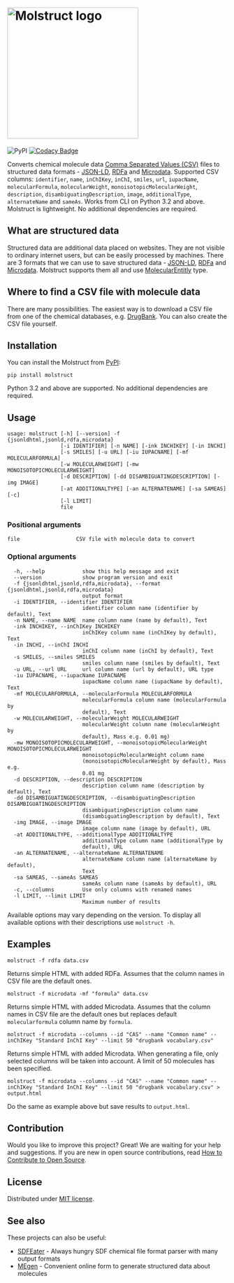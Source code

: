 # <img src="https://raw.githubusercontent.com/lszeremeta/molstruct/master/logo/molstruct.png" alt="Molstruct logo" width="300">

![PyPI](https://img.shields.io/pypi/v/molstruct) [![Codacy Badge](https://app.codacy.com/project/badge/Grade/3602c4be20d14be1b750db5a1875263a)](https://www.codacy.com/manual/lszeremeta/molstruct?utm_source=github.com&amp;utm_medium=referral&amp;utm_content=lszeremeta/molstruct&amp;utm_campaign=Badge_Grade)

Converts chemical molecule data [Comma Separated Values (CSV)](https://en.wikipedia.org/wiki/Comma-separated_values) files to structured data formats - [JSON-LD](https://json-ld.org/), [RDFa](http://rdfa.info/) and [Microdata](https://schema.org/docs/gs.html). Supported
CSV columns: `identifier`, `name`, `inChIKey`, `inChI`, `smiles`, `url`, `iupacName`, `molecularFormula`, `molecularWeight`, `monoisotopicMolecularWeight`, `description`, `disambiguatingDescription`, `image`, `additionalType`, `alternateName` and `sameAs`.  Works from CLI on Python 3.2 and above. Molstruct is lightweight. No additional dependencies are required.

## What are structured data

Structured data are additional data placed on websites. They are not visible to ordinary internet users, but can be easily processed by machines. There are 3 formats that we can use to save structured data - [JSON-LD](https://json-ld.org/), [RDFa](http://rdfa.info/) and [Microdata](https://www.w3.org/TR/microdata/). Molstruct supports them all and use [MolecularEntitly](https://bioschemas.org/types/MolecularEntity/) type.

## Where to find a CSV file with molecule data

There are many possibilities. The easiest way is to download a CSV file from one of the chemical databases, e.g. [DrugBank](https://www.drugbank.ca/releases/latest#open-data). You can also create the CSV file yourself.

## Installation

You can install the Molstruct from [PyPI](https://pypi.org/project/molstruct/):

    pip install molstruct

Python 3.2 and above are supported. No additional dependencies are required.

## Usage

    usage: molstruct [-h] [--version] -f {jsonldhtml,jsonld,rdfa,microdata}
                     [-i IDENTIFIER] [-n NAME] [-ink INCHIKEY] [-in INCHI]
                     [-s SMILES] [-u URL] [-iu IUPACNAME] [-mf MOLECULARFORMULA]
                     [-w MOLECULARWEIGHT] [-mw MONOISOTOPICMOLECULARWEIGHT]
                     [-d DESCRIPTION] [-dd DISAMBIGUATINGDESCRIPTION] [-img IMAGE]
                     [-at ADDITIONALTYPE] [-an ALTERNATENAME] [-sa SAMEAS] [-c]
                     [-l LIMIT]
                     file

### Positional arguments

    file                  CSV file with molecule data to convert

### Optional arguments

      -h, --help            show this help message and exit
      --version             show program version and exit
      -f {jsonldhtml,jsonld,rdfa,microdata}, --format {jsonldhtml,jsonld,rdfa,microdata}
                            output format
      -i IDENTIFIER, --identifier IDENTIFIER
                            identifier column name (identifier by default), Text
      -n NAME, --name NAME  name column name (name by default), Text
      -ink INCHIKEY, --inChIKey INCHIKEY
                            inChIKey column name (inChIKey by default), Text
      -in INCHI, --inChI INCHI
                            inChI column name (inChI by default), Text
      -s SMILES, --smiles SMILES
                            smiles column name (smiles by default), Text
      -u URL, --url URL     url column name (url by default), URL type
      -iu IUPACNAME, --iupacName IUPACNAME
                            iupacName column name (iupacName by default), Text
      -mf MOLECULARFORMULA, --molecularFormula MOLECULARFORMULA
                            molecularFormula column name (molecularFormula by
                            default), Text
      -w MOLECULARWEIGHT, --molecularWeight MOLECULARWEIGHT
                            molecularWeight column name (molecularWeight by
                            default), Mass e.g. 0.01 mg)
      -mw MONOISOTOPICMOLECULARWEIGHT, --monoisotopicMolecularWeight MONOISOTOPICMOLECULARWEIGHT
                            monoisotopicMolecularWeight column name
                            (monoisotopicMolecularWeight by default), Mass e.g.
                            0.01 mg
      -d DESCRIPTION, --description DESCRIPTION
                            description column name (description by default), Text
      -dd DISAMBIGUATINGDESCRIPTION, --disambiguatingDescription DISAMBIGUATINGDESCRIPTION
                            disambiguatingDescription column name
                            (disambiguatingDescription by default), Text
      -img IMAGE, --image IMAGE
                            image column name (image by default), URL
      -at ADDITIONALTYPE, --additionalType ADDITIONALTYPE
                            additionalType column name (additionalType by
                            default), URL
      -an ALTERNATENAME, --alternateName ALTERNATENAME
                            alternateName column name (alternateName by default),
                            Text
      -sa SAMEAS, --sameAs SAMEAS
                            sameAs column name (sameAs by default), URL
      -c, --columns         Use only columns with renamed names
      -l LIMIT, --limit LIMIT
                            Maximum number of results

Available options may vary depending on the version. To display all available options with their descriptions use ``molstruct -h``.

## Examples

    molstruct -f rdfa data.csv
Returns simple HTML with added RDFa. Assumes that the column names in CSV file are the default ones.

    molstruct -f microdata -mf "formula" data.csv
Returns simple HTML with added Microdata. Assumes that the column names in CSV file are the default ones but replaces default `molecularformula` column name by `formula`.

    molstruct -f microdata --columns --id "CAS" --name "Common name" --inChIKey "Standard InChI Key" --limit 50 "drugbank vocabulary.csv"
Returns simple HTML with added Microdata. When generating a file, only selected columns will be taken into account. A limit of 50 molecules has been specified.

    molstruct -f microdata --columns --id "CAS" --name "Common name" --inChIKey "Standard InChI Key" --limit 50 "drugbank vocabulary.csv" > output.html
Do the same as example above but save results to `output.html`.

## Contribution

Would you like to improve this project? Great! We are waiting for your help and suggestions. If you are new in open source contributions, read [How to Contribute to Open Source](https://opensource.guide/how-to-contribute/).

## License

Distributed under [MIT license](https://github.com/lszeremeta/molstruct/blob/master/LICENSE).

## See also

These projects can also be useful:

* [SDFEater](https://github.com/lszeremeta/SDFEater) - Always hungry SDF chemical file format parser with many output formats
* [MEgen](https://github.com/lszeremeta/MEgen) - Convenient online form to generate structured data about molecules
